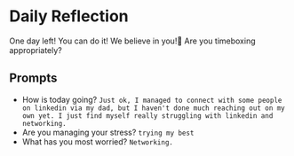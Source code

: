 # Daily Reflection
One day left! You can do it! We believe in you!💖 Are you timeboxing appropriately? 

## Prompts
- How is today going? 
`Just ok, I managed to connect with some people on linkedin via my dad, but I haven't done much reaching out on my own yet. I just find myself really struggling with linkedin and networking.`
- Are you managing your stress?
`trying my best`
- What has you most worried?
`Networking.`
